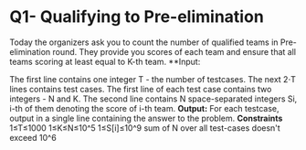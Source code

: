 # Q1- Qualifying to Pre-elimination

Today the organizers ask you to count the number of qualified teams in Pre-elimination round.
They provide you scores of each team and ensure that all teams scoring at least equal to K-th team.
**Input:

The first line contains one integer T - the number of testcases. The next 2⋅T lines contains test cases.
The first line of each test case contains two integers - N and K.
The second line contains N space-separated integers Si, i-th of them denoting the score of i-th team.
**Output:** For each testcase, output in a single line containing the answer to the problem.
**Constraints**
       1≤T≤1000
       1≤K≤N≤10^5
       1≤S[i]≤10^9
       sum of N over all test-cases doesn't exceed 10^6
